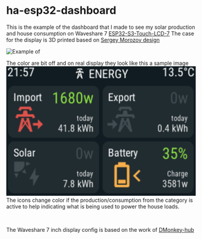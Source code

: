 # ha-esp32-dashboard

This is the example of the dashboard that I made to see my solar production and house consumption on Waveshare 7 [ESP32-S3-Touch-LCD-7](https://www.waveshare.com/esp32-s3-touch-lcd-7.htm?sku=27078)
The case for the display is 3D printed based on [Sergey Morozov design](https://www.printables.com/model/1030369-waveshare-esp32-s3-7inch-capacitive-touch-display/files)

<img src="Display.png" alt="Example of "><br>

The color are bit off and on real display they look like this a sample image <br>
<img src="example.png" alt="Example" style="height:25%;" ><br>
The icons change color if the production/consumption from the category is active to help indicating what is being used to power the house loads.

<br>

The Waveshare 7 inch display config is based on the work of [DMonkey-hub](https://github.com/DMonkey-hub/esphome/blob/main/README.md)<br>
